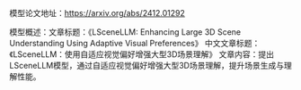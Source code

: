模型论文地址：https://arxiv.org/abs/2412.01292

模型概述：文章标题：《LSceneLLM: Enhancing Large 3D Scene Understanding Using Adaptive Visual Preferences》
中文文章标题：《LSceneLLM：使用自适应视觉偏好增强大型3D场景理解》
文章内容：提出LSceneLLM模型，通过自适应视觉偏好增强大型3D场景理解，提升场景生成与理解性能。

